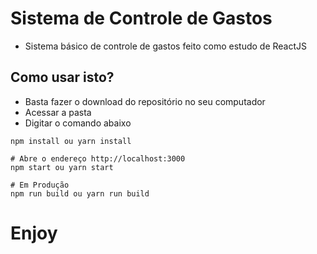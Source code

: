 # Sistema de Controle de Gastos

- Sistema básico de controle de gastos feito como estudo de ReactJS

## Como usar isto?

- Basta fazer o download do repositório no seu computador
- Acessar a pasta
- Digitar o comando abaixo

```
npm install ou yarn install

# Abre o endereço http://localhost:3000
npm start ou yarn start

# Em Produção
npm run build ou yarn run build
```

# Enjoy